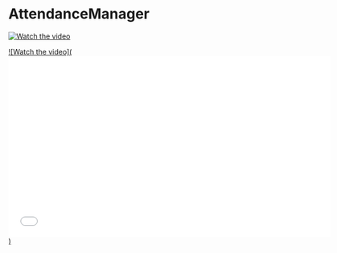 # AttendanceManager

[![Watch the video](https://img.youtube.com/vi/vCvC7UlSsRs/hqdefault.jpg)](https://youtu.be/vCvC7UlSsRs)

[![Watch the video](<iframe src='//gifs.com/embed/attendance-manager-k2QLzE' frameborder='0' scrolling='no' width='640px' height='360px' style='-webkit-backface-visibility: hidden;-webkit-transform: scale(1);' ></iframe>)](https://youtu.be/vCvC7UlSsRs)
